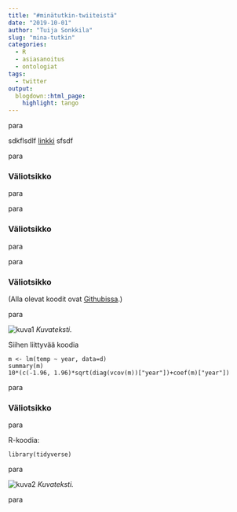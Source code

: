 ```yaml
---
title: "#minätutkin-twiiteistä"
date: "2019-10-01"
author: "Tuija Sonkkila"
slug: "mina-tutkin"
categories:
  - R
  - asiasanoitus
  - ontologiat
tags:
  - twitter
output:
  blogdown::html_page:
    highlight: tango
---
```


para

sdkflsdlf [linkki](https://some.page) sfsdf

para

### Väliotsikko

para

para

### Väliotsikko

para

para

### Väliotsikko

(Alla olevat koodit ovat [Githubissa](https://github.com/...).)

para

![kuva1](/post/yyyy-mm-dd-mina-tutkin.fi_files/kuva1.png)
*Kuvateksti.*

Siihen liittyvää koodia

```
m <- lm(temp ~ year, data=d)
summary(m)
10*(c(-1.96, 1.96)*sqrt(diag(vcov(m))["year"])+coef(m)["year"])
```

para

### Väliotsikko

para

R-koodia:

```
library(tidyverse)

```
para

![kuva2](/post/yyyy-mm-dd-mina-tutkin.fi_files/kuva2.png)
*Kuvateksti.*

para